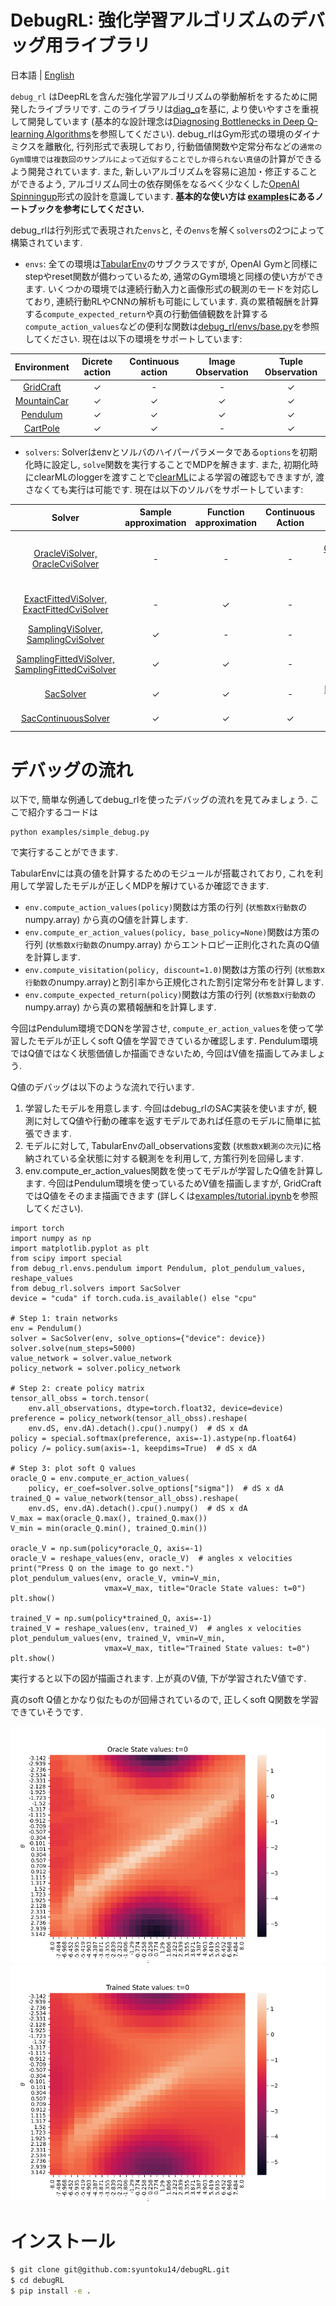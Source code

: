 # DebugRL: 強化学習アルゴリズムのデバッグ用ライブラリ

日本語 | [English](README.md)

`debug_rl` はDeepRLを含んだ強化学習アルゴリズムの挙動解析をするために開発したライブラリです.
このライブラリは[diag_q](https://github.com/justinjfu/diagnosing_qlearning)を基に, より使いやすさを重視して開発しています (基本的な設計理念は[Diagnosing Bottlenecks in Deep Q-learning Algorithms](https://arxiv.org/abs/1902.10250)を参照してください).
debug_rlはGym形式の環境のダイナミクスを離散化, 行列形式で表現しており, 行動価値関数や定常分布などの`通常のGym環境では複数回のサンプルによって近似することでしか得られない真値`の計算ができるよう開発されています.
また, 新しいアルゴリズムを容易に追加・修正することができるよう, アルゴリズム同士の依存関係をなるべく少なくした[OpenAI Spinningup](https://github.com/openai/spinningup)形式の設計を意識しています.
**基本的な使い方は [examples](examples)にあるノートブックを参考にしてください.**

debug_rlは行列形式で表現された`envs`と, その`envs`を解く`solvers`の2つによって構築されています.

* `envs`: 全ての環境は[TabularEnv](debug_rl/envs/base.py)のサブクラスですが, OpenAI Gymと同様にstepやreset関数が備わっているため, 通常のGym環境と同様の使い方ができます. 
いくつかの環境では連続行動入力と画像形式の観測のモードを対応しており, 連続行動RLやCNNの解析も可能にしています.
真の累積報酬を計算する``compute_expected_return``や真の行動価値観数を計算する``compute_action_values``などの便利な関数は[debug_rl/envs/base.py](debug_rl/envs/base.py)を参照してください.
現在は以下の環境をサポートしています:

| Environment | Dicrete action | Continuous action | Image Observation | Tuple Observation |
| :-----: | :-----: | :-----: | :-----: | :-----: |
| [GridCraft](debug_rl/envs/gridcraft) | ✓ | - | - | ✓ |
| [MountainCar](debug_rl/envs/mountaincar) | ✓ | ✓ | ✓ | ✓ |
| [Pendulum](debug_rl/envs/pendulum) | ✓ | ✓ | ✓ | ✓ |
| [CartPole](debug_rl/envs/cartpole) | ✓ | ✓ | - | ✓ |


* `solvers`: Solverはenvとソルバのハイパーパラメータである`options`を初期化時に設定し, `solve`関数を実行することでMDPを解きます. 
また, 初期化時にclearMLのloggerを渡すことで[clearML](https://github.com/allegroai/clearml)による学習の確認もできますが, 渡さなくても実行は可能です.
現在は以下のソルバをサポートしています:

| Solver | Sample approximation | Function approximation | Continuous Action | Algorithm |
| :---:| :---: | :---: | :---: | :---: |
| [OracleViSolver, OracleCviSolver](debug_rl/solvers/oracle_vi) | - | - | - | Q-learning, [Conservative Value Iteration (CVI)](http://proceedings.mlr.press/v89/kozuno19a.html) |
| [ExactFittedViSolver, ExactFittedCviSolver](debug_rl/solvers/exact_fvi) | - | ✓ | - | Fitted Q-learning, Fitted CVI |
| [SamplingViSolver, SamplingCviSolver](debug_rl/solvers/sampling_vi) | ✓ | - | - | Q-learning, CVI |
| [SamplingFittedViSolver, SamplingFittedCviSolver](debug_rl/solvers/sampling_fvi) | ✓ | ✓ | - | Fitted Q-learning, Fitted CVI |
| [SacSolver](debug_rl/solvers/sac) | ✓ | ✓ | - | [Discrete Soft Actor Critic](https://arxiv.org/abs/1910.07207) |
| [SacContinuousSolver](debug_rl/solvers/sac_continuous) | ✓ | ✓ | ✓ | [Soft Actor Critic](https://arxiv.org/abs/1801.01290) |


# デバッグの流れ

以下で, 簡単な例通してdebug_rlを使ったデバッグの流れを見てみましょう. 
ここで紹介するコードは
```
python examples/simple_debug.py
```
で実行することができます.

TabularEnvには真の値を計算するためのモジュールが搭載されており, これを利用して学習したモデルが正しくMDPを解けているか確認できます.

* ```env.compute_action_values(policy)```関数は方策の行列 (`状態数`x`行動数`のnumpy.array) から真のQ値を計算します.
* ```env.compute_er_action_values(policy, base_policy=None)```関数は方策の行列 (`状態数`x`行動数`のnumpy.array) からエントロピー正則化された真のQ値を計算します.
* ```env.compute_visitation(policy, discount=1.0)```関数は方策の行列 (`状態数`x`行動数`のnumpy.array)と割引率から正規化された割引定常分布を計算します.
* ```env.compute_expected_return(policy)```関数は方策の行列 (`状態数`x`行動数`のnumpy.array) から真の累積報酬和を計算します.

今回はPendulum環境でDQNを学習させ, ```compute_er_action_values```を使って学習したモデルが正しくsoft Q値を学習できているか確認します.
Pendulum環境ではQ値ではなく状態価値しか描画できないため, 今回はV値を描画してみましょう.

Q値のデバッグは以下のような流れで行います.

1. 学習したモデルを用意します. 今回はdebug_rlのSAC実装を使いますが, 観測に対してQ値や行動の確率を返すモデルであれば任意のモデルに簡単に拡張できます.
2. モデルに対して, TabularEnvのall_observations変数 (`状態数`x`観測の次元`)に格納されている全状態に対する観測をを利用して, 方策行列を回帰します.
3. env.compute_er_action_values関数を使ってモデルが学習したQ値を計算します. 今回はPendulum環境を使っているためV値を描画しますが, GridCraftではQ値をそのまま描画できます (詳しくは[examples/tutorial.ipynb](examples/tutorial.ipynb)を参照してください).

```
import torch
import numpy as np
import matplotlib.pyplot as plt
from scipy import special
from debug_rl.envs.pendulum import Pendulum, plot_pendulum_values, reshape_values
from debug_rl.solvers import SacSolver
device = "cuda" if torch.cuda.is_available() else "cpu"

# Step 1: train networks
env = Pendulum()
solver = SacSolver(env, solve_options={"device": device})
solver.solve(num_steps=5000)
value_network = solver.value_network
policy_network = solver.policy_network

# Step 2: create policy matrix
tensor_all_obss = torch.tensor(
    env.all_observations, dtype=torch.float32, device=device)
preference = policy_network(tensor_all_obss).reshape(
    env.dS, env.dA).detach().cpu().numpy()  # dS x dA
policy = special.softmax(preference, axis=-1).astype(np.float64)
policy /= policy.sum(axis=-1, keepdims=True)  # dS x dA

# Step 3: plot soft Q values
oracle_Q = env.compute_er_action_values(
    policy, er_coef=solver.solve_options["sigma"])  # dS x dA
trained_Q = value_network(tensor_all_obss).reshape(
    env.dS, env.dA).detach().cpu().numpy()  # dS x dA
V_max = max(oracle_Q.max(), trained_Q.max())
V_min = min(oracle_Q.min(), trained_Q.min())

oracle_V = np.sum(policy*oracle_Q, axis=-1)
oracle_V = reshape_values(env, oracle_V)  # angles x velocities
print("Press Q on the image to go next.")
plot_pendulum_values(env, oracle_V, vmin=V_min,
                     vmax=V_max, title="Oracle State values: t=0")
plt.show()

trained_V = np.sum(policy*trained_Q, axis=-1)
trained_V = reshape_values(env, trained_V)  # angles x velocities
plot_pendulum_values(env, trained_V, vmin=V_min,
                     vmax=V_max, title="Trained State values: t=0")
plt.show()
```

実行すると以下の図が描画されます. 
上が真のV値, 下が学習されたV値です. 

真のsoft Q値とかなり似たものが回帰されているので, 正しくsoft Q関数を学習できていそうです.

![](assets/oracle_V.png)
![](assets/trained_V.png)

# インストール

```bash
$ git clone git@github.com:syuntoku14/debugRL.git
$ cd debugRL
$ pip install -e .
```